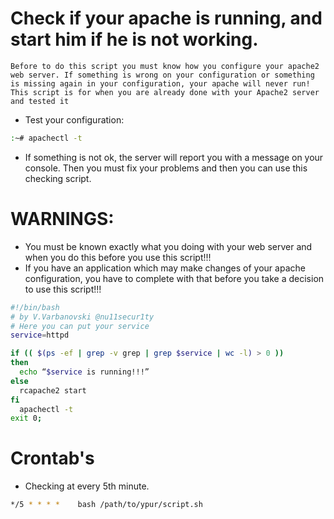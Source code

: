 # Check if your apache is running, and start him if he is not working.

`Before to do this script you must know how you configure your apache2 web server.
If something is wrong on your configuration or something is missing again in your configuration, your apache will never run!
This script is for when you are already done with your Apache2 server and tested it`

- Test your configuration:
```bash 
:~# apachectl -t
```
- If something is not ok, the server will report you with a message on your console.
  Then you must fix your problems and then you can use this checking script.
  
# WARNINGS: 
- You must be known exactly what you doing with your web server and when you do this before you use this script!!!
- If you have an application which may make changes of your apache configuration, you have to complete with that before you take a decision to use this script!!!

```bash
#!/bin/bash
# by V.Varbanovski @nu11secur1ty
# Here you can put your service
service=httpd

if (( $(ps -ef | grep -v grep | grep $service | wc -l) > 0 ))
then
  echo “$service is running!!!”
else
  rcapache2 start
fi
  apachectl -t
exit 0;
```
# Crontab's

 - Checking at every 5th minute.
```bash 
*/5 * * * *    bash /path/to/ypur/script.sh
```
